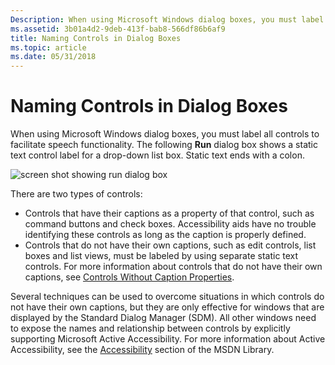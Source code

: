 ```yaml
---
Description: When using Microsoft Windows dialog boxes, you must label all controls to facilitate speech functionality. The following Run dialog box shows a static text control label for a drop-down list box. Static text ends with a colon.
ms.assetid: 3b01a4d2-9deb-413f-bab8-566df86b6af9
title: Naming Controls in Dialog Boxes
ms.topic: article
ms.date: 05/31/2018
---
```


# Naming Controls in Dialog Boxes

When using Microsoft Windows dialog boxes, you must label all controls to facilitate speech functionality. The following **Run** dialog box shows a static text control label for a drop-down list box. Static text ends with a colon.

![screen shot showing run dialog box](images/fb0bd076-e9f9-4260-a54a-9d7db93157da.jpg)

There are two types of controls:

-   Controls that have their captions as a property of that control, such as command buttons and check boxes. Accessibility aids have no trouble identifying these controls as long as the caption is properly defined.
-   Controls that do not have their own captions, such as edit controls, list boxes and list views, must be labeled by using separate static text controls. For more information about controls that do not have their own captions, see [Controls Without Caption Properties](controls-without-caption-properties.md).

Several techniques can be used to overcome situations in which controls do not have their own captions, but they are only effective for windows that are displayed by the Standard Dialog Manager (SDM). All other windows need to expose the names and relationship between controls by explicitly supporting Microsoft Active Accessibility. For more information about Active Accessibility, see the [Accessibility](/windows/desktop/accessibility) section of the MSDN Library.

 

 